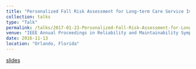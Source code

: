 ```yaml
---
title: "Personalized Fall Risk Assessment for Long-term Care Service Improvement"
collection: talks
type: "Talk"
permalink: /talks/2017-01-23-Personalized-Fall-Risk-Assessment-for-Long-term-Care-Service-Improvement
venue: "IEEE Annual Proceedings in Reliability and Maintainability Symposium (RAMS)"
date: 2016-11-13
location: "Orlando, Florida"
---
```


<!-- @format -->

[slides](https://drive.google.com/file/d/19noYcqEntYrvg-_MZN7vGhRN47lDsNdC/view)
